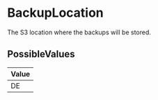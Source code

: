 # BackupLocation

The S3 location where the backups will be stored.

## PossibleValues
|Value |
|------------ |
|DE |




